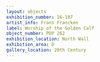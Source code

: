 ```yaml
---
layout: objects
exhibition_number: 16-107
artist_info: Frans Francken
label: Worship of the Golden Calf
object_number: PDP 262
exhibition_location: North Wall
exhibition_area: D
gallery_location: 20th Century
---
```

